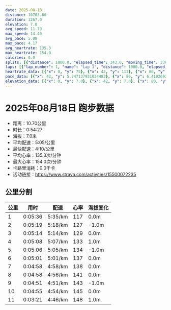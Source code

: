 ```yaml
---
date: 2025-08-18
distance: 10703.60
duration: 3267.0
elevation: 7.0
avg_speed: 11.79
max_speed: 14.40
avg_pace: 5.09
max_pace: 4.17
avg_heartrate: 135.3
max_heartrate: 154.0
calories: 0.0
splits: [{"distance": 1000.0, "elapsed_time": 343.0, "moving_time": 336.0, "average_speed": 2.98, "pace": 5.592852348993288, "average_heartrate": 117.95833333333333, "elevation_difference": 0.0, "split_number": 1}, {"distance": 1003.0, "elapsed_time": 319.0, "moving_time": 319.0, "average_speed": 3.14, "pace": 5.307866242038216, "average_heartrate": 127.20689655172414, "elevation_difference": -1.0, "split_number": 2}, {"distance": 998.0, "elapsed_time": 314.0, "moving_time": 314.0, "average_speed": 3.18, "pace": 5.241100628930817, "average_heartrate": 129.25477707006368, "elevation_difference": 0.0, "split_number": 3}, {"distance": 1000.0, "elapsed_time": 308.0, "moving_time": 308.0, "average_speed": 3.25, "pace": 5.128215384615384, "average_heartrate": 133.30519480519482, "elevation_difference": 1.0, "split_number": 4}, {"distance": 1001.0, "elapsed_time": 306.0, "moving_time": 306.0, "average_speed": 3.27, "pace": 5.096850152905199, "average_heartrate": 134.61111111111111, "elevation_difference": -1.0, "split_number": 5}, {"distance": 998.5, "elapsed_time": 301.0, "moving_time": 301.0, "average_speed": 3.32, "pace": 5.020090361445783, "average_heartrate": 137.02325581395348, "elevation_difference": 0.0, "split_number": 6}, {"distance": 999.5, "elapsed_time": 298.0, "moving_time": 298.0, "average_speed": 3.35, "pace": 4.975134328358209, "average_heartrate": 138.73489932885906, "elevation_difference": 0.0, "split_number": 7}, {"distance": 1003.0, "elapsed_time": 298.0, "moving_time": 298.0, "average_speed": 3.37, "pace": 4.94560830860534, "average_heartrate": 141.1006711409396, "elevation_difference": 0.0, "split_number": 8}, {"distance": 997.0, "elapsed_time": 291.0, "moving_time": 291.0, "average_speed": 3.43, "pace": 4.859096209912535, "average_heartrate": 143.16494845360825, "elevation_difference": -1.0, "split_number": 9}, {"distance": 1002.5, "elapsed_time": 295.0, "moving_time": 295.0, "average_speed": 3.4, "pace": 4.901970588235294, "average_heartrate": 145.2915254237288, "elevation_difference": 0.0, "split_number": 10}, {"distance": 701.1, "elapsed_time": 201.0, "moving_time": 201.0, "average_speed": 3.49, "pace": 4.775558739255014, "average_heartrate": 148.22, "elevation_difference": 1.0, "split_number": 11}]
laps: [{"lap_number": 1, "name": "Lap 1", "distance": 1000.0, "elapsed_time": 342.0, "moving_time": 342.0, "average_speed": 2.92, "pace": 5.707773972602739, "average_heartrate": 115.1, "max_heartrate": 124, "start_date": "2025-08-18 19:38:00+00:00", "elevation_difference": 0.0}, {"lap_number": 2, "name": "Lap 2", "distance": 1000.0, "elapsed_time": 318.0, "moving_time": 318.0, "average_speed": 3.14, "pace": 5.307866242038216, "average_heartrate": 127.33333333333333, "max_heartrate": 131, "start_date": "2025-08-18 19:43:44+00:00", "elevation_difference": 0.0}, {"lap_number": 3, "name": "Lap 3", "distance": 1000.0, "elapsed_time": 314.0, "moving_time": 314.0, "average_speed": 3.18, "pace": 5.241100628930817, "average_heartrate": 128.9, "max_heartrate": 135, "start_date": "2025-08-18 19:49:02+00:00", "elevation_difference": 2.0}, {"lap_number": 4, "name": "Lap 4", "distance": 1000.0, "elapsed_time": 308.0, "moving_time": 308.0, "average_speed": 3.25, "pace": 5.128215384615384, "average_heartrate": 133.6, "max_heartrate": 137, "start_date": "2025-08-18 19:54:16+00:00", "elevation_difference": 0.0}, {"lap_number": 5, "name": "Lap 5", "distance": 1000.0, "elapsed_time": 305.0, "moving_time": 305.0, "average_speed": 3.28, "pace": 5.081310975609756, "average_heartrate": 134.66666666666666, "max_heartrate": 140, "start_date": "2025-08-18 19:59:24+00:00", "elevation_difference": 0.0}, {"lap_number": 6, "name": "Lap 6", "distance": 1000.0, "elapsed_time": 301.0, "moving_time": 301.0, "average_speed": 3.32, "pace": 5.020090361445783, "average_heartrate": 137.0, "max_heartrate": 142, "start_date": "2025-08-18 20:04:30+00:00", "elevation_difference": 2.0}, {"lap_number": 7, "name": "Lap 7", "distance": 1000.0, "elapsed_time": 298.0, "moving_time": 298.0, "average_speed": 3.36, "pace": 4.960327380952381, "average_heartrate": 138.6, "max_heartrate": 142, "start_date": "2025-08-18 20:09:31+00:00", "elevation_difference": 0.0}, {"lap_number": 8, "name": "Lap 8", "distance": 1000.0, "elapsed_time": 297.0, "moving_time": 297.0, "average_speed": 3.37, "pace": 4.94560830860534, "average_heartrate": 141.55555555555554, "max_heartrate": 146, "start_date": "2025-08-18 20:14:30+00:00", "elevation_difference": 0.0}, {"lap_number": 9, "name": "Lap 9", "distance": 1000.0, "elapsed_time": 291.0, "moving_time": 291.0, "average_speed": 3.44, "pace": 4.844970930232558, "average_heartrate": 143.2, "max_heartrate": 146, "start_date": "2025-08-18 20:19:27+00:00", "elevation_difference": 0.0}, {"lap_number": 10, "name": "Lap 10", "distance": 1000.0, "elapsed_time": 294.0, "moving_time": 294.0, "average_speed": 3.4, "pace": 4.901970588235294, "average_heartrate": 145.33333333333334, "max_heartrate": 148, "start_date": "2025-08-18 20:24:19+00:00", "elevation_difference": 2.0}, {"lap_number": 11, "name": "Lap 11", "distance": 703.56, "elapsed_time": 201.0, "moving_time": 201.0, "average_speed": 3.5, "pace": 4.761914285714285, "average_heartrate": 148.16666666666666, "max_heartrate": 154, "start_date": "2025-08-18 20:29:13+00:00", "elevation_difference": 0.0}]
heartrate_data: [{"x": 0, "y": 75}, {"x": 42, "y": 113}, {"x": 80, "y": 120}, {"x": 117, "y": 124}, {"x": 154, "y": 119}, {"x": 189, "y": 117}, {"x": 224, "y": 123}, {"x": 261, "y": 117}, {"x": 297, "y": 123}, {"x": 331, "y": 120}, {"x": 366, "y": 126}, {"x": 399, "y": 127}, {"x": 434, "y": 130}, {"x": 467, "y": 131}, {"x": 499, "y": 126}, {"x": 533, "y": 129}, {"x": 569, "y": 126}, {"x": 604, "y": 127}, {"x": 638, "y": 124}, {"x": 672, "y": 131}, {"x": 706, "y": 128}, {"x": 741, "y": 124}, {"x": 775, "y": 127}, {"x": 808, "y": 126}, {"x": 842, "y": 128}, {"x": 876, "y": 127}, {"x": 910, "y": 135}, {"x": 943, "y": 133}, {"x": 976, "y": 130}, {"x": 1008, "y": 132}, {"x": 1043, "y": 135}, {"x": 1075, "y": 133}, {"x": 1107, "y": 137}, {"x": 1140, "y": 132}, {"x": 1173, "y": 136}, {"x": 1206, "y": 133}, {"x": 1240, "y": 135}, {"x": 1273, "y": 133}, {"x": 1305, "y": 136}, {"x": 1339, "y": 133}, {"x": 1372, "y": 135}, {"x": 1405, "y": 140}, {"x": 1438, "y": 130}, {"x": 1471, "y": 135}, {"x": 1503, "y": 136}, {"x": 1535, "y": 136}, {"x": 1567, "y": 131}, {"x": 1600, "y": 134}, {"x": 1632, "y": 140}, {"x": 1664, "y": 142}, {"x": 1696, "y": 134}, {"x": 1728, "y": 138}, {"x": 1761, "y": 135}, {"x": 1793, "y": 138}, {"x": 1826, "y": 137}, {"x": 1859, "y": 134}, {"x": 1891, "y": 138}, {"x": 1923, "y": 137}, {"x": 1956, "y": 140}, {"x": 1988, "y": 141}, {"x": 2019, "y": 134}, {"x": 2052, "y": 139}, {"x": 2084, "y": 137}, {"x": 2116, "y": 138}, {"x": 2147, "y": 142}, {"x": 2179, "y": 140}, {"x": 2211, "y": 142}, {"x": 2244, "y": 140}, {"x": 2274, "y": 145}, {"x": 2305, "y": 142}, {"x": 2336, "y": 146}, {"x": 2368, "y": 138}, {"x": 2399, "y": 143}, {"x": 2432, "y": 141}, {"x": 2465, "y": 137}, {"x": 2497, "y": 139}, {"x": 2528, "y": 142}, {"x": 2560, "y": 145}, {"x": 2591, "y": 142}, {"x": 2622, "y": 145}, {"x": 2654, "y": 142}, {"x": 2685, "y": 144}, {"x": 2717, "y": 141}, {"x": 2747, "y": 146}, {"x": 2778, "y": 146}, {"x": 2811, "y": 145}, {"x": 2844, "y": 140}, {"x": 2873, "y": 147}, {"x": 2906, "y": 145}, {"x": 2937, "y": 146}, {"x": 2968, "y": 148}, {"x": 2999, "y": 146}, {"x": 3031, "y": 144}, {"x": 3061, "y": 147}, {"x": 3093, "y": 145}, {"x": 3125, "y": 146}, {"x": 3154, "y": 146}, {"x": 3185, "y": 149}, {"x": 3215, "y": 149}, {"x": 3245, "y": 154}]
pace_data: [{"x": 42, "y": 5.747137931034483}, {"x": 80, "y": 6.41026923076923}, {"x": 117, "y": 5.747137931034483}, {"x": 154, "y": 5.5555666666666665}, {"x": 189, "y": 5.208343749999999}, {"x": 224, "y": 5.5555666666666665}, {"x": 261, "y": 5.208343749999999}, {"x": 297, "y": 5.376354838709677}, {"x": 331, "y": 5.376354838709677}, {"x": 366, "y": 5.208343749999999}, {"x": 399, "y": 5.050515151515151}, {"x": 434, "y": 4.901970588235294}, {"x": 467, "y": 5.050515151515151}, {"x": 499, "y": 5.208343749999999}, {"x": 533, "y": 5.208343749999999}, {"x": 569, "y": 5.5555666666666665}, {"x": 604, "y": 5.050515151515151}, {"x": 638, "y": 5.208343749999999}, {"x": 672, "y": 5.376354838709677}, {"x": 706, "y": 5.208343749999999}, {"x": 741, "y": 5.376354838709677}, {"x": 775, "y": 5.376354838709677}, {"x": 808, "y": 5.050515151515151}, {"x": 842, "y": 5.208343749999999}, {"x": 876, "y": 4.761914285714285}, {"x": 910, "y": 5.5555666666666665}, {"x": 943, "y": 5.376354838709677}, {"x": 976, "y": 4.761914285714285}, {"x": 1008, "y": 4.761914285714285}, {"x": 1043, "y": 5.747137931034483}, {"x": 1075, "y": 5.376354838709677}, {"x": 1107, "y": 4.629638888888889}, {"x": 1140, "y": 5.376354838709677}, {"x": 1173, "y": 5.208343749999999}, {"x": 1206, "y": 5.5555666666666665}, {"x": 1240, "y": 5.376354838709677}, {"x": 1273, "y": 4.504513513513513}, {"x": 1305, "y": 5.050515151515151}, {"x": 1339, "y": 5.5555666666666665}, {"x": 1372, "y": 4.901970588235294}, {"x": 1405, "y": 5.050515151515151}, {"x": 1438, "y": 5.5555666666666665}, {"x": 1471, "y": 5.050515151515151}, {"x": 1503, "y": 5.5555666666666665}, {"x": 1535, "y": 5.050515151515151}, {"x": 1567, "y": 5.050515151515151}, {"x": 1600, "y": 4.504513513513513}, {"x": 1632, "y": 5.208343749999999}, {"x": 1664, "y": 5.050515151515151}, {"x": 1696, "y": 5.747137931034483}, {"x": 1728, "y": 5.208343749999999}, {"x": 1761, "y": 5.050515151515151}, {"x": 1793, "y": 5.376354838709677}, {"x": 1826, "y": 5.208343749999999}, {"x": 1859, "y": 5.050515151515151}, {"x": 1891, "y": 4.761914285714285}, {"x": 1923, "y": 5.376354838709677}, {"x": 1956, "y": 4.901970588235294}, {"x": 1988, "y": 4.629638888888889}, {"x": 2019, "y": 4.761914285714285}, {"x": 2052, "y": 5.747137931034483}, {"x": 2084, "y": 5.050515151515151}, {"x": 2116, "y": 5.376354838709677}, {"x": 2147, "y": 4.761914285714285}, {"x": 2179, "y": 4.901970588235294}, {"x": 2211, "y": 5.5555666666666665}, {"x": 2244, "y": 5.208343749999999}, {"x": 2274, "y": 4.504513513513513}, {"x": 2305, "y": 4.761914285714285}, {"x": 2336, "y": 5.050515151515151}, {"x": 2368, "y": 4.761914285714285}, {"x": 2399, "y": 4.901970588235294}, {"x": 2432, "y": 5.208343749999999}, {"x": 2465, "y": 4.901970588235294}, {"x": 2497, "y": 5.5555666666666665}, {"x": 2528, "y": 5.208343749999999}, {"x": 2560, "y": 4.761914285714285}, {"x": 2591, "y": 4.2735128205128206}, {"x": 2622, "y": 4.629638888888889}, {"x": 2654, "y": 4.901970588235294}, {"x": 2685, "y": 4.504513513513513}, {"x": 2717, "y": 4.901970588235294}, {"x": 2747, "y": 4.504513513513513}, {"x": 2778, "y": 5.050515151515151}, {"x": 2811, "y": 4.901970588235294}, {"x": 2844, "y": 4.901970588235294}, {"x": 2873, "y": 4.761914285714285}, {"x": 2906, "y": 4.901970588235294}, {"x": 2937, "y": 4.761914285714285}, {"x": 2968, "y": 4.385973684210526}, {"x": 2999, "y": 5.050515151515151}, {"x": 3031, "y": 4.761914285714285}, {"x": 3061, "y": 4.504513513513513}, {"x": 3093, "y": 4.629638888888889}, {"x": 3125, "y": 4.901970588235294}, {"x": 3154, "y": 4.504513513513513}, {"x": 3185, "y": 4.761914285714285}, {"x": 3215, "y": 4.2735128205128206}, {"x": 3245, "y": 4.629638888888889}]
elevation_data: [{"x": 0, "y": 7.0}, {"x": 42, "y": 7.0}, {"x": 80, "y": 7.0}, {"x": 117, "y": 6.0}, {"x": 154, "y": 6.0}, {"x": 189, "y": 6.0}, {"x": 224, "y": 6.0}, {"x": 261, "y": 7.0}, {"x": 297, "y": 7.0}, {"x": 331, "y": 7.0}, {"x": 366, "y": 6.0}, {"x": 399, "y": 6.0}, {"x": 434, "y": 6.0}, {"x": 467, "y": 5.0}, {"x": 499, "y": 6.0}, {"x": 533, "y": 5.0}, {"x": 569, "y": 6.0}, {"x": 604, "y": 6.0}, {"x": 638, "y": 6.0}, {"x": 672, "y": 6.0}, {"x": 706, "y": 6.0}, {"x": 741, "y": 5.0}, {"x": 775, "y": 6.0}, {"x": 808, "y": 6.0}, {"x": 842, "y": 6.0}, {"x": 876, "y": 7.0}, {"x": 910, "y": 7.0}, {"x": 943, "y": 7.0}, {"x": 976, "y": 6.0}, {"x": 1008, "y": 6.0}, {"x": 1043, "y": 6.0}, {"x": 1075, "y": 6.0}, {"x": 1107, "y": 6.0}, {"x": 1140, "y": 6.0}, {"x": 1173, "y": 7.0}, {"x": 1206, "y": 7.0}, {"x": 1240, "y": 7.0}, {"x": 1273, "y": 7.0}, {"x": 1305, "y": 6.0}, {"x": 1339, "y": 6.0}, {"x": 1372, "y": 6.0}, {"x": 1405, "y": 6.0}, {"x": 1438, "y": 6.0}, {"x": 1471, "y": 7.0}, {"x": 1503, "y": 7.0}, {"x": 1535, "y": 7.0}, {"x": 1567, "y": 6.0}, {"x": 1600, "y": 6.0}, {"x": 1632, "y": 6.0}, {"x": 1664, "y": 5.0}, {"x": 1696, "y": 6.0}, {"x": 1728, "y": 7.0}, {"x": 1761, "y": 7.0}, {"x": 1793, "y": 7.0}, {"x": 1826, "y": 7.0}, {"x": 1859, "y": 7.0}, {"x": 1891, "y": 6.0}, {"x": 1923, "y": 6.0}, {"x": 1956, "y": 6.0}, {"x": 1988, "y": 6.0}, {"x": 2019, "y": 6.0}, {"x": 2052, "y": 7.0}, {"x": 2084, "y": 7.0}, {"x": 2116, "y": 7.0}, {"x": 2147, "y": 7.0}, {"x": 2179, "y": 6.0}, {"x": 2211, "y": 7.0}, {"x": 2244, "y": 6.0}, {"x": 2274, "y": 7.0}, {"x": 2305, "y": 7.0}, {"x": 2336, "y": 6.0}, {"x": 2368, "y": 7.0}, {"x": 2399, "y": 7.0}, {"x": 2432, "y": 7.0}, {"x": 2465, "y": 6.0}, {"x": 2497, "y": 6.0}, {"x": 2528, "y": 6.0}, {"x": 2560, "y": 6.0}, {"x": 2591, "y": 6.0}, {"x": 2622, "y": 6.0}, {"x": 2654, "y": 6.0}, {"x": 2685, "y": 6.0}, {"x": 2717, "y": 6.0}, {"x": 2747, "y": 6.0}, {"x": 2778, "y": 5.0}, {"x": 2811, "y": 5.0}, {"x": 2844, "y": 5.0}, {"x": 2873, "y": 5.0}, {"x": 2906, "y": 5.0}, {"x": 2937, "y": 6.0}, {"x": 2968, "y": 6.0}, {"x": 2999, "y": 6.0}, {"x": 3031, "y": 6.0}, {"x": 3061, "y": 5.0}, {"x": 3093, "y": 5.0}, {"x": 3125, "y": 5.0}, {"x": 3154, "y": 5.0}, {"x": 3185, "y": 5.0}, {"x": 3215, "y": 6.0}, {"x": 3245, "y": 6.0}]
---
```


# 2025年08月18日 跑步数据

- 距离：10.70公里
- 时长：0:54:27
- 海拔：7.0米
- 平均配速：5:05/公里
- 最快配速：4:10/公里
- 平均心率：135.3次/分钟
- 最大心率：154.0次/分钟
- 卡路里消耗：0.0千卡
- 活动链接：https://www.strava.com/activities/15500072235

## 公里分割

| 公里 | 用时 | 配速 | 心率 | 海拔变化 |
|------|------|------|------|------|
| 1 | 0:05:36 | 5:35/km | 117 | 0.0m |
| 2 | 0:05:19 | 5:18/km | 127 | -1.0m |
| 3 | 0:05:14 | 5:14/km | 129 | 0.0m |
| 4 | 0:05:08 | 5:07/km | 133 | 1.0m |
| 5 | 0:05:06 | 5:05/km | 134 | -1.0m |
| 6 | 0:05:01 | 5:01/km | 137 | 0.0m |
| 7 | 0:04:58 | 4:58/km | 138 | 0.0m |
| 8 | 0:04:58 | 4:56/km | 141 | 0.0m |
| 9 | 0:04:51 | 4:51/km | 143 | -1.0m |
| 10 | 0:04:55 | 4:54/km | 145 | 0.0m |
| 11 | 0:03:21 | 4:46/km | 148 | 1.0m |

